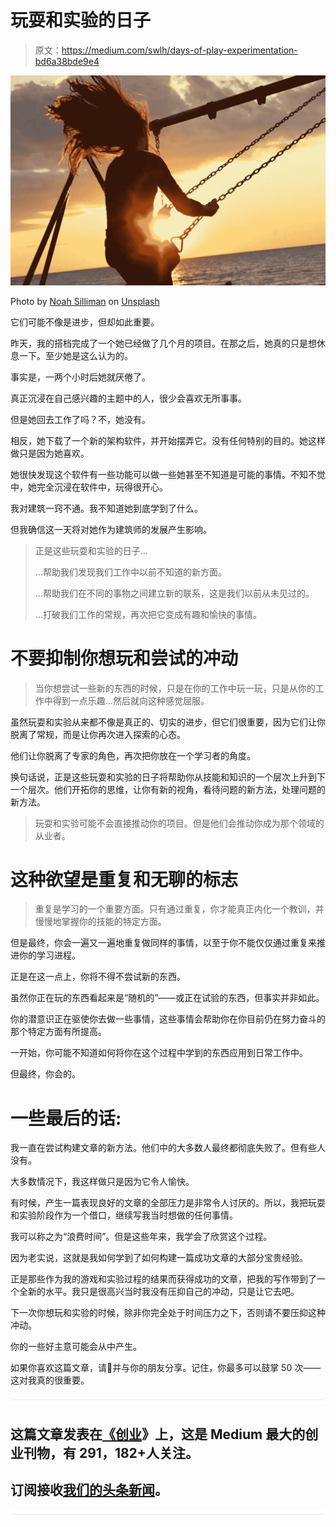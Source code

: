 # 玩耍和实验的日子

> 原文：<https://medium.com/swlh/days-of-play-experimentation-bd6a38bde9e4>

![](img/8c008e4a3e28b6730ef30a1836c91049.png)

Photo by [Noah Silliman](https://unsplash.com/photos/-UUGr3txNuc?utm_source=unsplash&utm_medium=referral&utm_content=creditCopyText) on [Unsplash](https://unsplash.com/search/photos/fun?utm_source=unsplash&utm_medium=referral&utm_content=creditCopyText)

它们可能不像是进步，但却如此重要。

昨天，我的搭档完成了一个她已经做了几个月的项目。在那之后，她真的只是想休息一下。至少她是这么认为的。

事实是，一两个小时后她就厌倦了。

真正沉浸在自己感兴趣的主题中的人，很少会喜欢无所事事。

但是她回去工作了吗？不，她没有。

相反，她下载了一个新的架构软件，并开始摆弄它。没有任何特别的目的。她这样做只是因为她喜欢。

她很快发现这个软件有一些功能可以做一些她甚至不知道是可能的事情。不知不觉中，她完全沉浸在软件中，玩得很开心。

我对建筑一窍不通。我不知道她到底学到了什么。

但我确信这一天将对她作为建筑师的发展产生影响。

> 正是这些玩耍和实验的日子…
> 
> …帮助我们发现我们工作中以前不知道的新方面。
> 
> …帮助我们在不同的事物之间建立新的联系，这是我们以前从未见过的。
> 
> …打破我们工作的常规，再次把它变成有趣和愉快的事情。

# 不要抑制你想玩和尝试的冲动

> 当你想尝试一些新的东西的时候，只是在你的工作中玩一玩，只是从你的工作中得到一点乐趣…然后就向这种感觉屈服。

虽然玩耍和实验从来都不像是真正的、切实的进步，但它们很重要，因为它们让你脱离了常规，而是让你再次进入探索的心态。

他们让你脱离了专家的角色，再次把你放在一个学习者的角度。

换句话说，正是这些玩耍和实验的日子将帮助你从技能和知识的一个层次上升到下一个层次。他们开拓你的思维，让你有新的视角，看待问题的新方法，处理问题的新方法。

> 玩耍和实验可能不会直接推动你的项目。但是他们会推动你成为那个领域的从业者。

# 这种欲望是重复和无聊的标志

> 重复是学习的一个重要方面。只有通过重复，你才能真正内化一个教训，并慢慢地掌握你的技能的特定方面。

但是最终，你会一遍又一遍地重复做同样的事情，以至于你不能仅仅通过重复来推进你的学习进程。

正是在这一点上，你将不得不尝试新的东西。

虽然你正在玩的东西看起来是“随机的”——或正在试验的东西，但事实并非如此。

你的潜意识正在驱使你去做一些事情，这些事情会帮助你在你目前仍在努力奋斗的那个特定方面有所提高。

一开始，你可能不知道如何将你在这个过程中学到的东西应用到日常工作中。

但最终，你会的。

# 一些最后的话:

我一直在尝试构建文章的新方法。他们中的大多数人最终都彻底失败了。但有些人没有。

大多数情况下，我这样做只是因为它令人愉快。

有时候，产生一篇表现良好的文章的全部压力是非常令人讨厌的。所以，我把玩耍和实验阶段作为一个借口，继续写我当时想做的任何事情。

我可以称之为“浪费时间”。但是这些年来，我学会了欣赏这个过程。

因为老实说，这就是我如何学到了如何构建一篇成功文章的大部分宝贵经验。

正是那些作为我的游戏和实验过程的结果而获得成功的文章，把我的写作带到了一个全新的水平。我只是很高兴当时我没有压抑自己的冲动，只是让它去吧。

下一次你想玩和实验的时候，除非你完全处于时间压力之下，否则请不要压抑这种冲动。

你的一些好主意可能会从中产生。

如果你喜欢这篇文章，请👏并与你的朋友分享。记住，你最多可以鼓掌 50 次——这对我真的很重要。

![](img/731acf26f5d44fdc58d99a6388fe935d.png)

## 这篇文章发表在[《创业](https://medium.com/swlh)》上，这是 Medium 最大的创业刊物，有 291，182+人关注。

## 订阅接收[我们的头条新闻](http://growthsupply.com/the-startup-newsletter/)。

![](img/731acf26f5d44fdc58d99a6388fe935d.png)